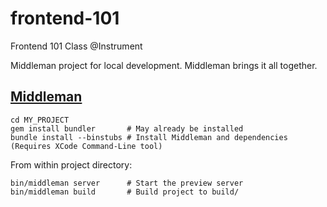 frontend-101
============

Frontend 101 Class @Instrument

Middleman project for local development. Middleman brings it all together.

## [Middleman](https://github.com/middleman/middleman)

```shell
cd MY_PROJECT
gem install bundler       # May already be installed
bundle install --binstubs # Install Middleman and dependencies (Requires XCode Command-Line tool)
```

From within project directory:

```shell
bin/middleman server      # Start the preview server
bin/middleman build       # Build project to build/
```
